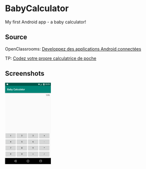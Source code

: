 # BabyCalculator
My first Android app - a baby calculator!

## Source
OpenClassrooms: [Developpez des applications Android connectées](https://openclassrooms.com/fr/courses/4428411-developpez-des-applications-android-connectees)

TP: [Codez votre propre calculatrice de poche](https://openclassrooms.com/fr/courses/4428411-developpez-des-applications-android-connectees/4428451-tp-codez-votre-propre-calculatrice-de-poche)

## Screenshots

<p float="left">
  <img src="./BabyCalculator_1.png" width="30%" />
</p>
